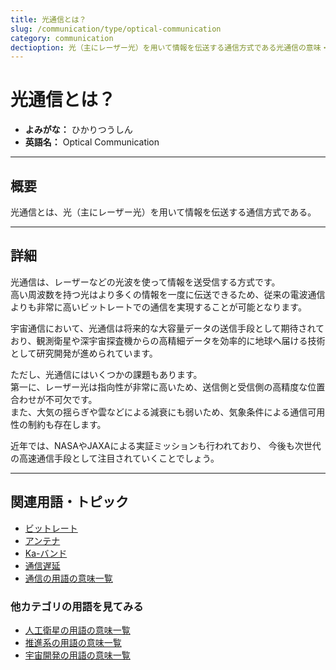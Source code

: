 ```yaml
---
title: 光通信とは？
slug: /communication/type/optical-communication
category: communication
dectioption: 光（主にレーザー光）を用いて情報を伝送する通信方式である光通信の意味・定義・内容について解説します。  
---
```


# 光通信とは？

- **よみがな：** ひかりつうしん  
- **英語名：** Optical Communication  

---

## 概要

光通信とは、光（主にレーザー光）を用いて情報を伝送する通信方式である。

---

## 詳細

光通信は、レーザーなどの光波を使って情報を送受信する方式です。  
高い周波数を持つ光はより多くの情報を一度に伝送できるため、従来の電波通信よりも非常に高いビットレートでの通信を実現することが可能となります。  

宇宙通信において、光通信は将来的な大容量データの送信手段として期待されており、観測衛星や深宇宙探査機からの高精細データを効率的に地球へ届ける技術として研究開発が進められています。  

ただし、光通信にはいくつかの課題もあります。  
第一に、レーザー光は指向性が非常に高いため、送信側と受信側の高精度な位置合わせが不可欠です。  
また、大気の揺らぎや雲などによる減衰にも弱いため、気象条件による通信可用性の制約も存在します。  

近年では、NASAやJAXAによる実証ミッションも行われており、
今後も次世代の高速通信手段として注目されていくことでしょう。  

---

## 関連用語・トピック

- [ビットレート](/docs/communication/technology/bit-rate)
- [アンテナ](/docs/communication/technology/antenna)
- [Ka-バンド](/docs/communication/technology/ka-band)
- [通信遅延](/docs/communication/technology/communication-delay)
- [通信の用語の意味一覧](/docs/category/communication)

### 他カテゴリの用語を見てみる
- [人工衛星の用語の意味一覧](/docs/category/satellite)
- [推進系の用語の意味一覧](/docs/category/propulsion)
- [宇宙開発の用語の意味一覧](/docs/category/glossary)
